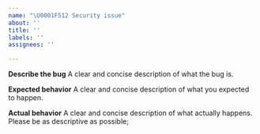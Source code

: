```yaml
---
name: "\U0001F512 Security issue"
about: ''
title: ''
labels: ''
assignees: ''

---
```


**Describe the bug**
A clear and concise description of what the bug is. 

**Expected behavior**
A clear and concise description of what you expected to happen.

**Actual behavior**
A clear and concise description of what actually happens. Please be as descriptive as possible;
